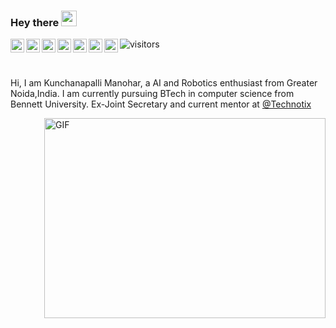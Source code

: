 ### Hey there <img src="https://media.giphy.com/media/hvRJCLFzcasrR4ia7z/giphy.gif" width="25px">
<a href="https://www.linkedin.com/in/manohar2000/">
  <img align="left" alt="Manohar's LinkdeIN" width="22px" src="https://cdn.jsdelivr.net/npm/simple-icons@v3/icons/linkedin.svg" />
</a>

<a href="https://medium.com/@maohar502">
  <img align="left" alt="Manohar's Medium" width="22px" src="https://cdns.iconmonstr.com/wp-content/assets/preview/2018/240/iconmonstr-medium-2.png" />
</a>

<a href="https://www.instagram.com/manoharr_08/">
  <img align="left" alt="Manohar's Instagram" width="22px" src="https://cdn.jsdelivr.net/npm/simple-icons@v3/icons/instagram.svg" />
</a>

<a href="https://www.kaggle.com/manohar502">
  <img align="left" alt="Manohar's kaggle" width="22px" src="https://cdn4.iconfinder.com/data/icons/logos-brands-5/24/kaggle-512.png" />
</a>

<a href="https://www.codechef.com/users/colhaox">
  <img align="left" alt="Manohar's codechef" width="22px" src="https://avatars1.githubusercontent.com/u/11960354?s=460&v=4" />
</a>


<a href="https://www.hackerrank.com/maohar502">
  <img align="left" alt="Manohar's hackerrank" width="22px" src="https://cdn4.iconfinder.com/data/icons/logos-and-brands-1/512/160_Hackerrank_logo_logos-512.png" />
</a>

<a href="https://www.facebook.com/manohar.dungeon.master/">
  <img align="left" alt="Manohar's facebook" width="22px" src="https://image.flaticon.com/icons/png/512/59/59439.png" />
</a>

![visitors](https://visitor-badge.glitch.me/badge?manohar2000.manohar2000)

<br />

Hi, I am Kunchanapalli Manohar, a AI and Robotics enthusiast from Greater Noida,India. I am currently pursuing BTech in computer science from Bennett University.
Ex-Joint Secretary and current mentor at [@Technotix](https://www.instagram.com/technotix_bennett/) 

<img align="right" alt="GIF" src="https://i.pinimg.com/originals/a5/35/60/a53560c8088900e266880f779dacced7.gif" width="450" height="320" />
